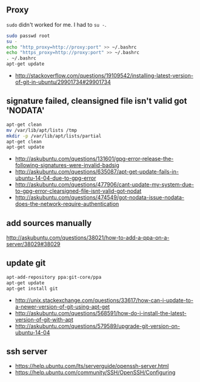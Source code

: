 ## Proxy

`sudo` didn't worked for me. I had to `su -`.

```bash
sudo passwd root
su -
echo "http_proxy=http://proxy:port" >> ~/.bashrc
echo "https_proxy=http://proxy:port" >> ~/.bashrc
. ~/.bashrc
apt-get update
```

- http://stackoverflow.com/questions/19109542/installing-latest-version-of-git-in-ubuntu/29901734#29901734

## signature failed, cleansigned file isn't valid got 'NODATA'

```bash
apt-get clean
mv /var/lib/apt/lists /tmp
mkdir -p /var/lib/apt/lists/partial
apt-get clean
apt-get update
```

- http://askubuntu.com/questions/131601/gpg-error-release-the-following-signatures-were-invalid-badsig
- http://askubuntu.com/questions/635087/apt-get-update-fails-in-ubuntu-14-04-due-to-gpg-error
- http://askubuntu.com/questions/477906/cant-update-my-system-due-to-gpg-error-clearsigned-file-isnt-valid-got-nodat
- http://askubuntu.com/questions/474549/got-nodata-issue-nodata-does-the-network-require-authentication

## add sources manually

http://askubuntu.com/questions/38021/how-to-add-a-ppa-on-a-server/38029#38029

## update git

```bash
apt-add-repository ppa:git-core/ppa
apt-get update
apt-get install git
```

- http://unix.stackexchange.com/questions/33617/how-can-i-update-to-a-newer-version-of-git-using-apt-get
- http://askubuntu.com/questions/568591/how-do-i-install-the-latest-version-of-git-with-apt
- http://askubuntu.com/questions/579589/upgrade-git-version-on-ubuntu-14-04

## ssh server

- https://help.ubuntu.com/lts/serverguide/openssh-server.html
- https://help.ubuntu.com/community/SSH/OpenSSH/Configuring
